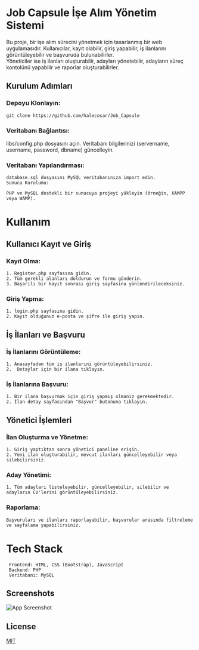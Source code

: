 # Job Capsule İşe Alım Yönetim Sistemi

Bu proje, bir işe alım sürecini yönetmek için tasarlanmış bir web uygulamasıdır. Kullanıcılar, kayıt olabilir, giriş yapabilir, iş ilanlarını görüntüleyebilir ve başvuruda bulunabilirler.                                         
Yöneticiler ise iş ilanları oluşturabilir, adayları yönetebilir, adayların süreç kontolünü yapabilir ve raporlar oluşturabilirler.
## Kurulum Adımları


### Depoyu Klonlayın:

    git clone https://github.com/halecosar/Job_Capsule

### Veritabanı Bağlantısı:

libs/config.php dosyasını açın.
Veritabanı bilgilerinizi (servername, username, password, dbname) güncelleyin.

### Veritabanı Yapılandırması:

    database.sql dosyasını MySQL veritabanınıza import edin.
    Sunucu Kurulumu:

    PHP ve MySQL destekli bir sunucuya projeyi yükleyin (örneğin, XAMPP veya WAMP).
    


# Kullanım

## Kullanıcı Kayıt ve Giriş
### Kayıt Olma:
    1. Register.php sayfasına gidin.
    2. Tüm gerekli alanları doldurun ve formu gönderin.
    3. Başarılı bir kayıt sonrası giriş sayfasına yönlendirileceksiniz.
### Giriş Yapma:
    1. login.php sayfasına gidin.
    2. Kayıt olduğunuz e-posta ve şifre ile giriş yapın.
  ##  İş İlanları ve Başvuru
### İş İlanlarını Görüntüleme:
    1. Anasayfadan tüm iş ilanlarını görüntüleyebilirsiniz.
    2.  Detaylar için bir ilana tıklayın.
### İş İlanlarına Başvuru:
    1. Bir ilana başvurmak için giriş yapmış olmanız gerekmektedir.
    2. İlan detay sayfasından "Başvur" butonuna tıklayın.
## Yönetici İşlemleri
 ### İlan Oluşturma ve Yönetme:
    1. Giriş yaptıktan sonra yönetici paneline erişin.
    2. Yeni ilan oluşturabilir, mevcut ilanları güncelleyebilir veya silebilirsiniz.
### Aday Yönetimi:
    1. Tüm adayları listeleyebilir, güncelleyebilir, silebilir ve adayların CV'lerini görüntüleyebilirsiniz.
### Raporlama: 
    Başvuruları ve ilanları raporlayabilir, başvurular arasında filtreleme ve sayfalama yapabilirsiniz.





# Tech Stack
     Frontend: HTML, CSS (Bootstrap), JavaScript
     Backend: PHP
     Veritabanı: MySQL



## Screenshots

![App Screenshot](https://via.placeholder.com/468x300?text=App+Screenshot+Here)


## License

[MIT](https://choosealicense.com/licenses/mit/)

